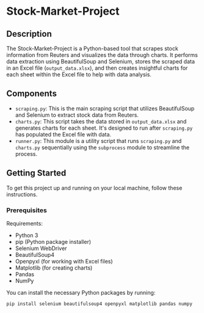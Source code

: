 # Stock-Market-Project

## Description

The Stock-Market-Project is a Python-based tool that scrapes stock information from Reuters and visualizes the data through charts. It performs data extraction using BeautifulSoup and Selenium, stores the scraped data in an Excel file (`output_data.xlsx`), and then creates insightful charts for each sheet within the Excel file to help with data analysis.

## Components

- `scraping.py`: This is the main scraping script that utilizes BeautifulSoup and Selenium to extract stock data from Reuters.
- `charts.py`: This script takes the data stored in `output_data.xlsx` and generates charts for each sheet. It's designed to run after `scraping.py` has populated the Excel file with data.
- `runner.py`: This module is a utility script that runs `scraping.py` and `charts.py` sequentially using the `subprocess` module to streamline the process.

## Getting Started

To get this project up and running on your local machine, follow these instructions.

### Prerequisites

Requirements:

- Python 3
- pip (Python package installer)
- Selenium WebDriver
- BeautifulSoup4
- Openpyxl (for working with Excel files)
- Matplotlib (for creating charts)
- Pandas
- NumPy

You can install the necessary Python packages by running:

```bash
pip install selenium beautifulsoup4 openpyxl matplotlib pandas numpy


